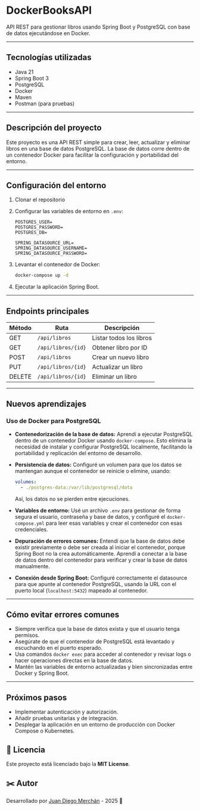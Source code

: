 # DockerBooksAPI

API REST para gestionar libros usando Spring Boot y PostgreSQL con base de datos ejecutándose en Docker.

---

## Tecnologías utilizadas

* Java 21
* Spring Boot 3
* PostgreSQL
* Docker
* Maven
* Postman (para pruebas)

---

## Descripción del proyecto

Este proyecto es una API REST simple para crear, leer, actualizar y eliminar libros en una base de datos PostgreSQL. La base de datos corre dentro de un contenedor Docker para facilitar la configuración y portabilidad del entorno.

---

## Configuración del entorno

1. Clonar el repositorio
2. Configurar las variables de entorno en `.env`:

   ```env
   POSTGRES_USER=
   POSTGRES_PASSWORD=
   POSTGRES_DB=

   SPRING_DATASOURCE_URL=
   SPRING_DATASOURCE_USERNAME=
   SPRING_DATASOURCE_PASSWORD=
   ```
3. Levantar el contenedor de Docker:

   ```bash
   docker-compose up -d
   ```
4. Ejecutar la aplicación Spring Boot.

---

## Endpoints principales

| Método | Ruta               | Descripción             |
| ------ | ------------------ | ----------------------- |
| GET    | `/api/libros`      | Listar todos los libros |
| GET    | `/api/libros/{id}` | Obtener libro por ID    |
| POST   | `/api/libros`      | Crear un nuevo libro    |
| PUT    | `/api/libros/{id}` | Actualizar un libro     |
| DELETE | `/api/libros/{id}` | Eliminar un libro       |

---

## Nuevos aprendizajes

### Uso de Docker para PostgreSQL

* **Contenedorización de la base de datos:** Aprendí a ejecutar PostgreSQL dentro de un contenedor Docker usando `docker-compose`. Esto elimina la necesidad de instalar y configurar PostgreSQL localmente, facilitando la portabilidad y replicación del entorno de desarrollo.

* **Persistencia de datos:** Configuré un volumen para que los datos se mantengan aunque el contenedor se reinicie o elimine, usando:

  ```yaml
  volumes:
    - ./postgres-data:/var/lib/postgresql/data
  ```

  Así, los datos no se pierden entre ejecuciones.

* **Variables de entorno:** Usé un archivo `.env` para gestionar de forma segura el usuario, contraseña y base de datos, y configuré el `docker-compose.yml` para leer esas variables y crear el contenedor con esas credenciales.

* **Depuración de errores comunes:** Entendí que la base de datos debe existir previamente o debe ser creada al iniciar el contenedor, porque Spring Boot no la crea automáticamente. Aprendí a conectar a la base de datos dentro del contenedor para verificar y crear la base de datos manualmente.


* **Conexión desde Spring Boot:** Configuré correctamente el datasource para que apunte al contenedor PostgreSQL, usando la URL con el puerto local (`localhost:5432`) mapeado al contenedor.

---

## Cómo evitar errores comunes

* Siempre verifica que la base de datos exista y que el usuario tenga permisos.
* Asegúrate de que el contenedor de PostgreSQL está levantado y escuchando en el puerto esperado.
* Usa comandos `docker exec` para acceder al contenedor y revisar logs o hacer operaciones directas en la base de datos.
* Mantén las variables de entorno actualizadas y bien sincronizadas entre Docker y Spring Boot.

---

## Próximos pasos

* Implementar autenticación y autorización.
* Añadir pruebas unitarias y de integración.
* Desplegar la aplicación en un entorno de producción con Docker Compose o Kubernetes.


## 📄 Licencia

Este proyecto está licenciado bajo la **MIT License**.

## ✂️ Autor

Desarrollado por [Juan Diego Merchán](https://github.com/Juandmj82) - 2025 🚀
